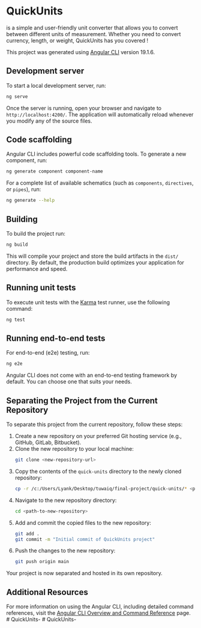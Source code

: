 # QuickUnits 
is a simple and user-friendly unit converter that allows you to convert between different units of measurement. Whether you need to convert currency, length, or weight, QuickUnits has you covered !

This project was generated using [Angular CLI](https://github.com/angular/angular-cli) version 19.1.6.

## Development server

To start a local development server, run:

```bash
ng serve
```

Once the server is running, open your browser and navigate to `http://localhost:4200/`. The application will automatically reload whenever you modify any of the source files.

## Code scaffolding

Angular CLI includes powerful code scaffolding tools. To generate a new component, run:

```bash
ng generate component component-name
```

For a complete list of available schematics (such as `components`, `directives`, or `pipes`), run:

```bash
ng generate --help
```

## Building

To build the project run:

```bash
ng build
```

This will compile your project and store the build artifacts in the `dist/` directory. By default, the production build optimizes your application for performance and speed.

## Running unit tests

To execute unit tests with the [Karma](https://karma-runner.github.io) test runner, use the following command:

```bash
ng test
```

## Running end-to-end tests

For end-to-end (e2e) testing, run:

```bash
ng e2e
```

Angular CLI does not come with an end-to-end testing framework by default. You can choose one that suits your needs.

## Separating the Project from the Current Repository

To separate this project from the current repository, follow these steps:

1. Create a new repository on your preferred Git hosting service (e.g., GitHub, GitLab, Bitbucket).
2. Clone the new repository to your local machine:
    ```bash
    git clone <new-repository-url>
    ```
3. Copy the contents of the `quick-units` directory to the newly cloned repository:
    ```bash
    cp -r /c:/Users/Lyank/Desktop/tuwaiq/final-project/quick-units/* <path-to-new-repository>
    ```
4. Navigate to the new repository directory:
    ```bash
    cd <path-to-new-repository>
    ```
5. Add and commit the copied files to the new repository:
    ```bash
    git add .
    git commit -m "Initial commit of QuickUnits project"
    ```
6. Push the changes to the new repository:
    ```bash
    git push origin main
    ```

Your project is now separated and hosted in its own repository.

## Additional Resources

For more information on using the Angular CLI, including detailed command references, visit the [Angular CLI Overview and Command Reference](https://angular.dev/tools/cli) page.
#   Q u i c k U n i t s -  
 #   Q u i c k U n i t s -  
 